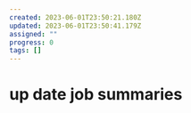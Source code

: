 ```yaml
---
created: 2023-06-01T23:50:21.180Z
updated: 2023-06-01T23:50:41.179Z
assigned: ""
progress: 0
tags: []
---
```


# up date job summaries
